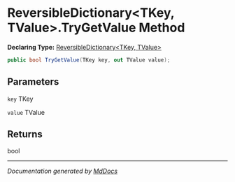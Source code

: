 ﻿# ReversibleDictionary\<TKey, TValue\>.TryGetValue Method

**Declaring Type:** [ReversibleDictionary\<TKey, TValue\>](../index.md)

```csharp
public bool TryGetValue(TKey key, out TValue value);
```

## Parameters

`key`  TKey

`value`  TValue

## Returns

bool

___

*Documentation generated by [MdDocs](https://github.com/ap0llo/mddocs)*
